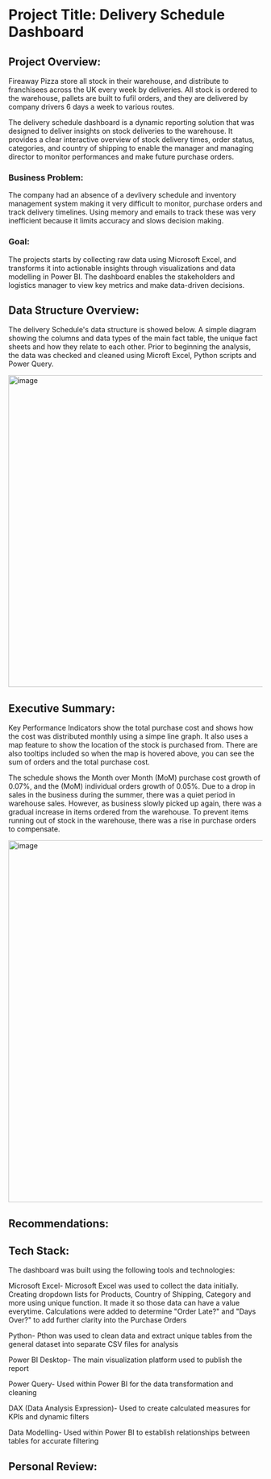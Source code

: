 # Project Title: Delivery Schedule Dashboard


## Project Overview:
Fireaway Pizza store all stock in their warehouse, and distribute to franchisees across the UK every week by deliveries. All stock is ordered to the warehouse, pallets are built to fufil orders, and they are delivered by company drivers 6 days a week to various routes.

The delivery schedule dashboard is a dynamic reporting solution that was designed to deliver insights on stock deliveries to the warehouse. It provides a clear interactive overview of stock delivery times, order status, categories, and country of shipping to enable the manager and managing director to monitor performances and make future purchase orders.

### Business Problem:
The company had an absence of a devlivery schedule and inventory management system making it very difficult to monitor, purchase orders and track delivery timelines. Using memory and emails to track these was very inefficient because it limits accuracy and slows decision making.

### Goal:
The  projects starts by collecting raw data using Microsoft Excel, and transforms it into actionable insights through visualizations and data modelling in Power BI. The dashboard enables the stakeholders and logistics manager to view key metrics and make data-driven decisions.


## Data Structure Overview:
The delivery Schedule's data structure is showed below. A simple diagram showing the columns and data types of the main fact table, the unique fact sheets and how they relate to each other. Prior to beginning the analysis, the data was checked and cleaned using Microft Excel, Python scripts and Power Query.

<img width="1201" height="619" alt="image" src="https://github.com/user-attachments/assets/9fe98617-c894-4ce5-98ca-9a8b75d47fc6" />


## Executive Summary:
Key Performance Indicators show the total purchase cost and shows how the cost was distributed monthly using a simpe line graph. It also uses a map feature to show the location of the stock is purchased from. There are also tooltips included so when the map is hovered above, you can see the sum of orders and the total purchase cost.

The schedule shows the Month over Month (MoM) purchase cost growth of 0.07%, and the (MoM) individual orders growth of 0.05%. Due to a drop in sales in the business during the summer, there was a quiet period in warehouse sales. However, as business slowly picked up again, there was a gradual increase in items ordered from the warehouse. To prevent items running out of stock in the warehouse, there was a rise in purchase orders to compensate.

<img width="1281" height="718" alt="image" src="https://github.com/user-attachments/assets/5ab6719e-3898-4c14-ad73-c9ae4588b43b" />

## Recommendations:

## Tech Stack:
The dashboard was built using the following tools and technologies:

Microsoft Excel- Microsoft Excel was used to collect the data initially. Creating dropdown lists for Products, Country of Shipping, Category and more using unique function. It made it so those data can have a value everytime. Calculations were added to determine "Order Late?" and "Days Over?" to add further clarity into the Purchase Orders

Python- Pthon was used to clean data and extract unique tables from the general dataset into separate CSV files for analysis

Power BI Desktop- The main visualization platform used to publish the report

Power Query- Used within Power BI for the data transformation and cleaning

DAX (Data Analysis Expression)- Used to create calculated measures for KPIs and dynamic filters

Data Modelling- Used within Power BI to establish relationships between tables for accurate filtering


## Personal Review:
